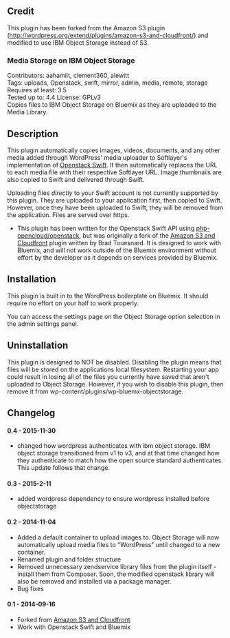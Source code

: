 ## Credit ##
This plugin has been forked from the Amazon S3 plugin (http://wordpress.org/extend/plugins/amazon-s3-and-cloudfront/) and modified to use IBM Object Storage instead of S3.

### Media Storage on IBM Object Storage ###
Contributors: aahamilt, clement360, alewitt  
Tags: uploads, Openstack, swift, mirror, admin, media, remote, storage  
Requires at least: 3.5  
Tested up to: 4.4
License: GPLv3  
Copies files to IBM Object Storage on Bluemix as they are uploaded to the Media Library.

## Description ##

This plugin automatically copies images, videos, documents, and any other media added through WordPress' media uploader to Softlayer's implementation of [Openstack Swift](http://www.openstack.org/software/openstack-storage/). It then automatically replaces the URL to each media file with their respective Softlayer URL. Image thumbnails are also copied to Swift and delivered through Swift.

Uploading files *directly* to your Swift account is not currently supported by this plugin. They are uploaded to your application first, then copied to Swift. However, once they have been uploaded to Swift, they will be removed from the application. Files are served over https.

* This plugin has been written for the Openstack Swift API using [php-opencloud/openstack](https://github.com/php-opencloud/openstack), but was originally a fork of the [Amazon S3 and Cloudfront](https://wordpress.org/plugins/amazon-s3-and-cloudfront/) plugin written by Brad Touesnard. It is designed to work with Bluemix, and will not work outside of the Bluemix
environment without effort by the developer as it depends on services provided by Bluemix.

## Installation ##

This plugin is built in to the WordPress boilerplate on Bluemix. It should require no effort on your half to work properly.

You can access the settings page on the Object Storage option selection in the admin settings panel.

## Uninstallation ##

This plugin is designed to NOT be disabled. Disabling the plugin means that files will be stored on the applications local filesystem. Restarting your app could result in losing all of the files you currently have saved that aren't uploaded to Object Storage. However, if you wish to disable this plugin, then remove it from wp-content/plugins/wp-bluemx-objectstorage.


## Changelog ##

#### 0.4 - 2015-11-30 ####
* changed how wordpress authenticates with ibm object storage. IBM object storage transitioned from v1 to v3, and at that time changed how they authenticate to match how the open source standard authenticates. This update follows that change.

#### 0.3 - 2015-2-11 ####
* added wordpress dependency to ensure wordpress installed before objectstorage

#### 0.2 - 2014-11-04 ####
* Added a default container to upload images to. Object Storage will now automatically upload media files to "WordPress" until changed to a new container.
* Renamed plugin and folder structure
* Removed unnecessary zendservice library files from the plugin itself - install them from Composer. Soon, the modified openstack library will also be removed and installed via a package manager.
* Bug fixes

#### 0.1 - 2014-09-16 ####
* Forked from [Amazon S3 and Cloudfront](https://wordpress.org/plugins/amazon-s3-and-cloudfront/)
* Work with Openstack Swift and Bluemix
